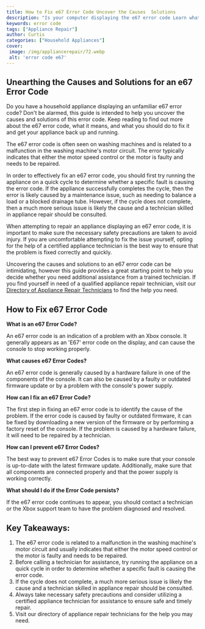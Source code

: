 ```yaml
---
title: How to Fix e67 Error Code Uncover the Causes  Solutions
description: "Is your computer displaying the e67 error code Learn what may be causing it and find detailed instructions on how to troubleshoot and solve it"
keywords: error code
tags: ["Appliance Repair"]
author: Curtis
categories: ["Household Appliances"]
cover: 
 image: /img/appliancerepair/72.webp
 alt: 'error code e67'
---
```

## Unearthing the Causes and Solutions for an e67 Error Code

Do you have a household appliance displaying an unfamiliar e67 error code? Don't be alarmed, this guide is intended to help you uncover the causes and solutions of this error code. Keep reading to find out more about the e67 error code, what it means, and what you should do to fix it and get your appliance back up and running.

The e67 error code is often seen on washing machines and is related to a malfunction in the washing machine's motor circuit. The error typically indicates that either the motor speed control or the motor is faulty and needs to be repaired.

In order to effectively fix an e67 error code, you should first try running the appliance on a quick cycle to determine whether a specific fault is causing the error code. If the appliance successfully completes the cycle, then the error is likely caused by a maintenance issue, such as needing to balance a load or a blocked drainage tube. However, if the cycle does not complete, then a much more serious issue is likely the cause and a technician skilled in appliance repair should be consulted.

When attempting to repair an appliance displaying an e67 error code, it is important to make sure the necessary safety precautions are taken to avoid injury. If you are uncomfortable attempting to fix the issue yourself, opting for the help of a certified appliance technician is the best way to ensure that the problem is fixed correctly and quickly.

Uncovering the causes and solutions to an e67 error code can be intimidating, however this guide provides a great starting point to help you decide whether you need additional assistance from a trained technician. If you find yourself in need of a qualified appliance repair technician, visit our [Directory of Appliance Repair Technicians](./pages/appliance-repair-technicians) to find the help you need.

## How to Fix e67 Error Code

**What is an e67 Error Code?**

An e67 error code is an indication of a problem with an Xbox console. It generally appears as an 'E67' error code on the display, and can cause the console to stop working properly.

**What causes e67 Error Codes?**

An e67 error code is generally caused by a hardware failure in one of the components of the console. It can also be caused by a faulty or outdated firmware update or by a problem with the console's power supply.

**How can I fix an e67 Error Code?**

The first step in fixing an e67 error code is to identify the cause of the problem. If the error code is caused by faulty or outdated firmware, it can be fixed by downloading a new version of the firmware or by performing a factory reset of the console. If the problem is caused by a hardware failure, it will need to be repaired by a technician.

**How can I prevent e67 Error Codes?**

The best way to prevent e67 Error Codes is to make sure that your console is up-to-date with the latest firmware update. Additionally, make sure that all components are connected properly and that the power supply is working correctly.

**What should I do if the Error Code persists?**

If the e67 error code continues to appear, you should contact a technician or the Xbox support team to have the problem diagnosed and resolved.

## Key Takeaways: 
1. The e67 error code is related to a malfunction in the washing machine's motor circuit and usually indicates that either the motor speed control or the motor is faulty and needs to be repaired. 
2. Before calling a technician for assistance, try running the appliance on a quick cycle in order to determine whether a specific fault is causing the error code. 
3. If the cycle does not complete, a much more serious issue is likely the cause and a technician skilled in appliance repair should be consulted.
4. Always take necessary safety precautions and consider utilizing a certified appliance technician for assistance to ensure safe and timely repair.
5. Visit our directory of appliance repair technicians for the help you may need.
